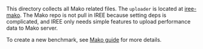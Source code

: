 This directory collects all Mako related files. The `uploader` is located at
[iree-mako](https://github.com/hanhanW/iree-mako/tree/iree). The Mako repo is
not pull in IREE because setting deps is complicated, and IREE only needs simple
features to upload performance data to Mako server.

To create a new benchmark, see
[Mako guide](https://github.com/google/mako/blob/master/docs/GUIDE.md) for more
details.
